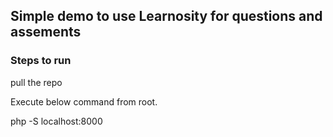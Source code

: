 ## Simple demo to use Learnosity for questions and assements 

### Steps to run

pull the repo

Execute below command from root.

php -S localhost:8000